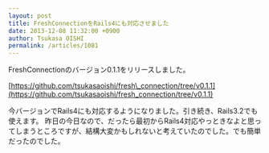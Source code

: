 ```yaml
---
layout: post
title: FreshConnectionをRails4にも対応させました
date: 2013-12-08 11:32:00 +0900
author: Tsukasa OISHI
permalink: /articles/1081
---
```


FreshConnectionのバージョン0.1.1をリリースしました。

[https://github.com/tsukasaoishi/fresh\_connection/tree/v0.1.1](https://github.com/tsukasaoishi/fresh_connection/tree/v0.1.1)

今バージョンでRails4にも対応するようになりました。引き続き、Rails3.2でも使えます。
昨日の今日なので、だったら最初からRails4対応やっときなよと思ってしまうところですが、結構大変かもしれないと考えていたのでした。でも簡単だったのでした。

